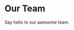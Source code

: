 <script setup>
import { VPTeamMembers } from 'vitepress/theme';

const members = [
  {
    avatar: 'https://avatars.githubusercontent.com/u/39437323',
    name: 'Rui Ma',
    title: 'Creator',
    links: [
      { icon: 'github', link: 'https://github.com/MR5356' },
    ]
  },
]
</script>

# Our Team

Say hello to our awesome team.

<VPTeamMembers size="small" :members="members"></VPTeamMembers>